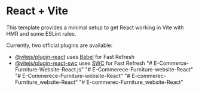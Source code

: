 # React + Vite

This template provides a minimal setup to get React working in Vite with HMR and some ESLint rules.

Currently, two official plugins are available:

- [@vitejs/plugin-react](https://github.com/vitejs/vite-plugin-react/blob/main/packages/plugin-react/README.md) uses [Babel](https://babeljs.io/) for Fast Refresh
- [@vitejs/plugin-react-swc](https://github.com/vitejs/vite-plugin-react-swc) uses [SWC](https://swc.rs/) for Fast Refresh
"# E-Commerce-Furniture-Website-React.js" 
"# E-Commerece-Furniture-website-React" 
"# E-Commerece-Furniture-website-React" 
"# E-commerec-Furniture_website-React" 
"# E-commerec-Furniture_website-React" 
